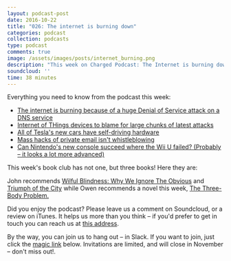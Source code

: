```yaml
---
layout: podcast-post
date: 2016-10-22
title: "026: The internet is burning down"
categories: podcast
collection: podcasts
type: podcast
comments: true
image: /assets/images/posts/internet_burning.png
description: "This week on Charged Podcast: The Internet is burning down – because of your smart thermostat, the Nintendo Switch, and self-driving cars are already all over the road."
soundcloud: ''
time: 38 minutes
---
```

Everything you need to know from the podcast this week:

<ul>
  <li><a href="https://krebsonsecurity.com/2016/10/ddos-on-dyn-impacts-twitter-spotify-reddit/">The internet is burning because of a huge Denial of Service attack on a DNS service</a></li>
  <li><a href="https://threatpost.com/mirai-fueled-iot-botnet-behind-ddos-attacks-on-dns-providers/121475/">Internet of THings devices to blame for large chunks of latest attacks </a></li>
  <li><a href="https://www.tesla.com/blog/all-tesla-cars-being-produced-now-have-full-self-driving-hardware">All of Tesla's new cars have self-driving hardware</a></li>
  <li><a href="https://www.justsecurity.org/33677/mass-hacks-private-email-arent-whistleblowing-odds-it/">
Mass hacks of private email isn't whistleblowing</a></li>
<li><a href="https://www.theguardian.com/technology/2016/oct/21/nintendo-switch-new-portable-console-wii-u">
Can Nintendo's new console succeed where the Wii U failed? (Probably – it looks a lot more advanced)</a></li>
</ul>

This week's book club has not one, but three books! Here they are:

John recommends [Wilful Blindness: Why We Ignore The Obvious](https://www.amazon.com/Wilful-Blindness-Why-Ignore-Obvious/dp/1847399053) and [Triumph of the City](https://www.amazon.com/Triumph-City-Greatest-Invention-Healthier-ebook/dp/B0049U4HTW/ref=sr_1_1?s=books&ie=UTF8&qid=1477147544&sr=1-1&keywords=Triumph+of+the+city%5C) while Owen recommends a novel this week, [The Three-Body Problem.](https://www.amazon.com/Three-Body-Problem-Remembrance-Earths-Past-ebook/dp/B00IQO403K/ref=sr_1_1?s=books&ie=UTF8&qid=1477147562&sr=1-1&keywords=three+body+problem)

Did you enjoy the podcast? Please leave us a comment on Soundcloud, or a review on iTunes. It helps us more than you think – if you'd prefer to get in touch you can reach us at <a href="mailto:hi@chargedpodcast.com"> this address</a>.

By the way, you can join us to hang out – in Slack. If you want to join, just click the [magic link](https://charged-podcast.herokuapp.com/) below. Invitations are limited, and will close in November – don't miss out!.
